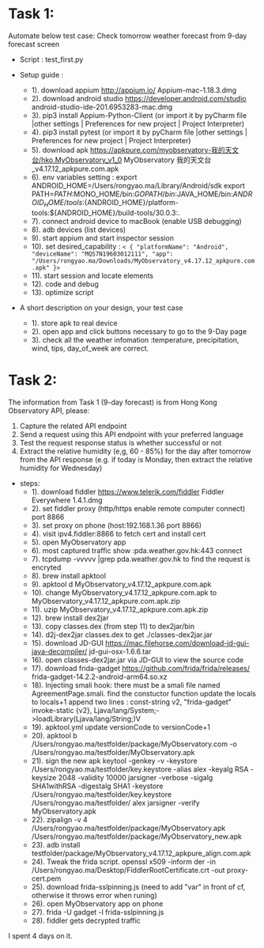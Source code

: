 # Task 1:
 Automate below test case:
 Check tomorrow weather forecast from 9-day forecast screen

* Script : 
      test_first.py
* Setup guide :
     - 1). download appium  http://appium.io/  Appium-mac-1.18.3.dmg
     - 2). download android studio  https://developer.android.com/studio android-studio-ide-201.6953283-mac.dmg
     - 3). pip3 install Appium-Python-Client (or import it by pyCharm  file |other settings | Preferences for new project | Project Interpreter)
     - 4). pip3 install pytest (or import it by pyCharm file |other settings | Preferences for new project | Project Interpreter)
     - 5). download apk https://apkpure.com/myobservatory-我的天文台/hko.MyObservatory_v1_0 MyObservatory 我的天文台_v4.17.12_apkpure.com.apk
     - 6). env variables setting : 
           export ANDROID_HOME=/Users/rongyao.ma/Library/Android/sdk
           export PATH=$PATH:$MONO_HOME/bin:${GOPATH}/bin:$JAVA_HOME/bin:${ANDROID_HOME}/tools:${ANDROID_HOME}/platform-tools:${ANDROID_HOME}/build-tools/30.0.3:.
     - 7). connect android device to macBook (enable USB debugging)
     - 8). adb devices (list devices) 
     - 9). start appium and start inspector session
     - 10). set desired_capability :
            `< {
                 "platformName": "Android",
                 "deviceName": "MQS7N19603012111",
                 "app": "/Users/rongyao.ma/Downloads/MyObservatory_v4.17.12_apkpure.com.apk"
             }>`
     - 11). start session and locate elements 
     - 12). code and debug
     - 13). optimize script

* A short description on your design, your test case
   - 1). store apk to real device
   - 2). open app and click buttons necessary to go to the 9-Day page
   - 3). check all the weather infomation :temperature, precipitation, wind, tips, day_of_week are correct.



# Task 2:
The information from Task 1 (9-day forecast) is from Hong Kong Observatory API, please:
1. Capture the related API endpoint
2. Send a request using this API endpoint with your preferred language
3. Test the request response status is whether successful or not
4. Extract the relative humidity (e,g, 60 - 85%) for ​the day after tomorrow​ from the API
response (e.g. if today is Monday, then extract the relative humidity for Wednesday)

* steps:  
    - 1). download fiddler  https://www.telerik.com/fiddler    Fiddler Everywhere 1.4.1.dmg
    - 2). set fiddler proxy (http/https enable remote computer connect) port 8866
    - 3). set proxy on phone (host:192.168.1.36 port 8866)
    - 4). visit ipv4.fiddler:8866 to fetch cert and install cert
    - 5). open MyObservatory app
    - 6). most captured traffic show :pda.weather.gov.hk:443 connect
    - 7). tcpdump -vvvvv |grep pda.weather.gov.hk to find the request is encryted
    - 8). brew install apktool
    - 9). apktool d MyObservatory_v4.17.12_apkpure.com.apk
    - 10). change MyObservatory_v4.17.12_apkpure.com.apk to MyObservatory_v4.17.12_apkpure.com.apk.zip
    - 11). uzip MyObservatory_v4.17.12_apkpure.com.apk.zip
    - 12). brew install dex2jar
    - 13). copy classes.dex (from step 11) to dex2jar/bin
    - 14). d2j-dex2jar classes.dex to get ./classes-dex2jar.jar
    - 15). download JD-GUI  https://mac.filehorse.com/download-jd-gui-java-decompiler/  jd-gui-osx-1.6.6.tar
    - 16). open classes-dex2jar.jar via JD-GUI to view the source code
    - 17). download frida-gadget https://github.com/frida/frida/releases/  frida-gadget-14.2.2-android-arm64.so.xz
    - 18). Injecting smali hook:
                           <activity android:configChanges="orientation" android:label="@string/app_name" android:name="hko.MyObservatory_v1_0.AgreementPage"                    android:noHistory="true" android:screenOrientation="portrait">
                          <intent-filter>
                              <action android:name="android.intent.action.MAIN"/>
                              <category android:name="android.intent.category.LAUNCHER"/>
                          </intent-filter>
                      </activity>
            there must be a smali file named AgreementPage.smali. find the constuctor function
            update the locals to locals+1
            append two lines : 
                  const-string v2, "frida-gadget"
                  invoke-static {v2}, Ljava/lang/System;->loadLibrary(Ljava/lang/String;)V
     - 19). apktool.yml update versionCode to versionCode+1
     - 20). apktool b  /Users/rongyao.ma/testfolder/package/MyObservatory.com  -o /Users/rongyao.ma/testfolder/MyObservatory.apk
     - 21). sign the new apk
          keytool -genkey -v -keystore /Users/rongyao.ma/testfolder/key.keystore -alias alex -keyalg RSA -keysize 2048 -validity 10000
          jarsigner -verbose -sigalg SHA1withRSA -digestalg SHA1 -keystore /Users/rongyao.ma/testfolder/key.keystore /Users/rongyao.ma/testfolder/ alex
          jarsigner -verify MyObservatory.apk
     - 22). zipalign -v 4 /Users/rongyao.ma/testfolder/package/MyObservatory.apk /Users/rongyao.ma/testfolder/package/MyObservatory_new.apk
     - 23). adb install testfolder/package/MyObservatory_v4.17.12_apkpure_align.com.apk
     - 24). Tweak the frida script.
          openssl x509 -inform der -in /Users/rongyao.ma/Desktop/FiddlerRootCertificate.crt  -out proxy-cert.pem
     - 25). download frida-sslpinning.js (need to add "var" in front of cf, otherwise it throws error when runing)
     - 26). open MyObservatory app on phone
     - 27). frida -U gadget -l frida-sslpinning.js
     - 28). fiddler gets decrypted traffic
     
I spent 4 days on it.
